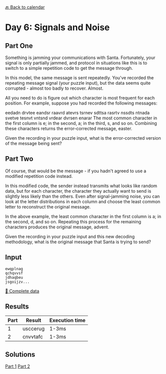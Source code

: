 [:back: Back to calendar](..)

# Day 6: Signals and Noise

## Part One

Something is jamming your communications with Santa. Fortunately, your signal is only partially jammed, 
and protocol in situations like this is to switch to a simple repetition code to get the message through.

In this model, the same message is sent repeatedly. You've recorded the repeating message signal (your puzzle input), 
but the data seems quite corrupted - almost too badly to recover. Almost.

All you need to do is figure out which character is most frequent for each position. 
For example, suppose you had recorded the following messages:

eedadn
drvtee
eandsr
raavrd
atevrs
tsrnev
sdttsa
rasrtv
nssdts
ntnada
svetve
tesnvt
vntsnd
vrdear
dvrsen
enarar
The most common character in the first column is e; in the second, a; in the third, s, and so on. 
Combining these characters returns the error-corrected message, easter.

Given the recording in your puzzle input, what is the error-corrected version of the message being sent?

## Part Two

Of course, that would be the message - if you hadn't agreed to use a modified repetition code instead.

In this modified code, the sender instead transmits what looks like random data, 
but for each character, the character they actually want to send is slightly less likely than the others. 
Even after signal-jamming noise, you can look at the letter distributions in each column 
and choose the least common letter to reconstruct the original message.

In the above example, the least common character in the first column is a; in the second, d, and so on.
Repeating this process for the remaining characters produces the original message, advent.

Given the recording in your puzzle input and this new decoding methodology, 
what is the original message that Santa is trying to send?

## Input

```
ewqplnag
qchqvvsf
jdhaqbeu
jsgoijzv...
```

[:scroll: Complete data](./input.txt)


## Results

| Part | Result | Execution time |
| --- | --- | --- |
| 1 | usccerug | 1-3ms |
| 2 | cnvvtafc | 1-3ms |

## Solutions

[Part 1](./p1.py)
[Part 2](./p2.py)